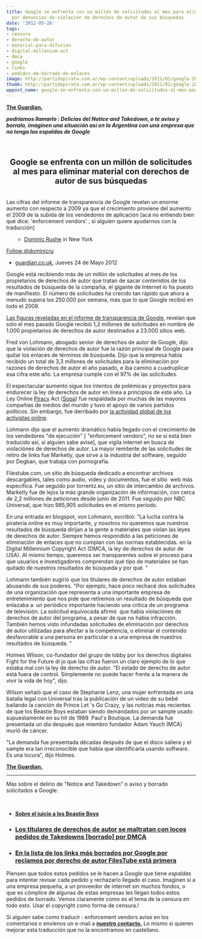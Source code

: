 ```yaml
---
title: Google se enfrenta con un millón de solicitudes al mes para eliminar material
  por denuncias de violación de derechos de autor de sus búsquedas
date: '2012-05-26'
tags:
- censura
- derecho-de-autor
- material-para-difusion
- digital-millenium-act
- dmca
- google
- links
- pedidos-de-borrado-de-enlaces
image: http://partidopirata.com.ar/wp-content/uploads/2011/01/google-2084.jpg
thumb: http://partidopirata.com.ar/wp-content/uploads/2011/01/google-2084-150x150.jpg
wppost_name: google-se-enfrenta-con-un-millon-de-solicitudes-al-mes-para-eliminar-material-con-derechos-de-autor-de-sus-busquedas
---
```


<strong><a href="http://www.guardian.co.uk/technology/2012/may/24/google-million-requests-copyright?INTCMP=SRCH" target="_blank">The Guardian.</a></strong>

<strong><em>podríamos llamarlo : Delicias del Notice and Takedown, o te aviso y borralo, imaginen una situación así en la Argentina con una empresa que no tenga las espaldas de Google</em></strong>

&nbsp;
<div id="main-article-info">
<h2 style="text-align: center;">Google se enfrenta con un millón de solicitudes al mes para eliminar material con derechos de autor de sus búsquedas</h2>
&nbsp;

</div>
Las cifras del informe de transparencia de Google revelan un enorme aumento con respecto a 2009 ya que el crecimiento proviene del aumento el 2009 de la subida de los vendedores de aplicación [acá no entiendo bien qué dice: 'enforcement vendors' , si alguien quiere ayudarnos con la traducción]
<ul data-component="comp: r2: Byline">
<ul data-component="comp: r2: Byline">
	<li>
<div><a href="http://www.guardian.co.uk/profile/dominic-rushe" rel="author">Dominic Rushe</a> in New York</div></li>
</ul>
</ul>
<a href="https://twitter.com/dominicru" data-show-count="false" data-show-screen-name="false">Follow @dominicru</a>
<ul data-component="comp: r2: Byline">
	<li><a href="http://www.guardian.co.uk/">guardian.co.uk</a>, <time datetime="2012-05-24T19:52BST" pubdate="">Jueves 24 de Mayo 2012
</time></li>
</ul>
Google está recibiendo más de un millón de solicitudes al mes de los propietarios de derechos de autor que tratan de sacar contenidos de los resultados de búsqueda de la compañía, el gigante de Internet lo ha puesto de manifiesto. El número de solicitudes ha crecido tan rápido que ahora a menudo supera los 250.000 por semana, más que lo que Google recibió en todo el 2009.

<a href="http://www.google.com/transparencyreport/">Las figuras reveladas en el informe de transparencia de Google</a>, revelan que sólo el mes pasado Google recibió 1,2 millones de solicitudes en nombre de 1.000 propietarios de derechos de autor destinados a 23.000 sitios web.

Fred von Lohmann, abogado senior de derechos de autor de Google, dijo que la violación de derechos de autor fue la razón principal de Google para quitar los enlaces de términos de búsqueda. Dijo que la empresa había recibido un total de 3,3 millones de solicitudes para la eliminación por razones de derechos de autor el año pasado, e iba camino a cuadruplicar esa cifra este año. La empresa cumple con el 97% de las solicitudes.

El espectacular aumento sigue los intentos de polémicas y proyectos para endurecer la ley de derechos de autor en línea a principios de este año. La Ley Online <a title="More from guardian.co.uk on Piracy" href="http://www.guardian.co.uk/technology/piracy">Piracy</a> Act (<a title="More from guardian.co.uk on Sopa" href="http://www.guardian.co.uk/technology/sopa">Sopa</a>) fue respaldada por muchas de las mayores compañías de medios del mundo y tuvo el apoyo de varios partidos políticos. Sin embargo, fue derribado por <a href="http://www.guardian.co.uk/technology/2012/apr/18/online-copyright-war-internet-hit-back">la actividad global de los activistas online</a>.

Lohmann dijo que el aumento dramático había llegado con el crecimiento de los vendedores "de ejecución" [ "enforcement vendors", no se si está bien traducido así, si alguien sabe avise], que vigila internet en busca de violaciónes de derechos de autor. La mayor remitente de las solicitudes de retiro de links fue Marketly, que sirve a la industria del software, seguido por Degban, que trabaja con pornografía.

Filestube.com, un sitio de búsqueda dedicado a encontrar archivos descargables, tales como audio, video y documentos, fue el sitio  web más específica. Fue seguido por torrentz.eu, un sitio de intercambio de archivos. Marketly fue de lejos la más grande organización de información, con cerca de 2,2 millones de peticiones desde junio de 2011. Fue seguido por NBC Universal, que hizo 985,905 solicitudes en el mismo período.

En una entrada en blogspot, von Lohmann, escribió: "La lucha contra la piratería online es muy importante, y nosotros no queremos que nuestros resultados de búsqueda dirijan a la gente a materiales que violan las leyes de derechos de autor. Siempre hemos respondido a las peticiones de eliminación de enlaces que no cumplan con las normas establecidas. en la Digital Millennium Copyright Act (DMCA, la ley de derechos de autor de USA). Al mismo tiempo, queremos ser transparentes sobre el proceso para que usuarios e investigadores comprendan qué tipo de materiales se han quitado de nuestros resultados de búsqueda y por qué. "

Lohmann también sugirió que los titulares de derechos de autor estaban abusando de sus poderes. "Por ejemplo, hace poco rechacé dos solicitudes de una organización que representa a una importante empresa de entretenimiento que nos pide que retiremos un resultado de búsqueda que enlazaba a  un periódico importante haciendo una crítica de un programa de televisión. La solicitud equivocada afirmó  que había violaciónes de derechos de autor del programa, a pesar de que no había infracción. También hemos visto infundadas solicitudes de eliminación por derechos de autor utilizadas para afectar a la competencia, o eliminar el contenido desfavorable a una persona en particular o a una empresa de nuestros resultados de búsqueda. "

Holmes Wlison, co-fundador del grupo de lobby por los derechos digitales Fight for the Future di jo que las cifras fueron un claro ejemplo de lo que estaba mal con la ley de derecho de autor. "El estado de derecho de autor está fuera de control. Simplemente no puede hacer frente a la manera de vivir la vida de hoy", dijo.

Wilson señaló que el caso de Stephanie Lenz, una mujer enfrentada en una batalla legal con Universal tras la publicación de un video de su bebé bailando la canción de Prince Let 's Go Crazy, y las noticias más recientes de que los Beastie Boys estaban siendo demandados por un sample usado supuestamente en su hit de 1989  Paul's Boutique. La demanda fue presentada un día después que miembro fundador Adam Yauch (MCA) murió de cáncer.

"La demanda fue presentada décadas después de que el disco saliera y el sample era tan irreconocible que había que identificarla usando software. Es una locura", dijo Holmes.

<strong><a href="http://www.guardian.co.uk/technology/2012/may/24/google-million-requests-copyright?INTCMP=SRCH" target="_blank">The Guardian.</a>
</strong>

<hr />

Más sobre el delirio de "Notice and Takedown" o aviso y borrado solicitados a Google:

&nbsp;
<ul>
	<li><strong><a href="http://partidopirata.com.ar/4484/la-obra-prima-que-no-le-pidio-permiso-al-derecho-de-autor">Sobre el juicio a los Beastie Boys</a></strong></li>
	<li>
<h3><a href="http://partidopirata.com.ar/4575/los-titulares-de-derechos-de-autor-se-maltratan-con-locos-pedidos-de-takedowns-borrado-por-dmca" rel="bookmark">Los titulares de derechos de autor se maltratan con locos pedidos de Takedowns [borrado] por DMCA</a></h3>
</li>
	<li>
<h3><a href="http://partidopirata.com.ar/4571/en-la-lista-de-los-links-mas-borrados-por-google-por-reclamos-por-derecho-de-autor-filestube-esta-primera" rel="bookmark">En la lista de los links más borrados por Google por reclamos por derecho de autor FilesTube está primera</a></h3>
</li>
</ul>
Piensen que todos estos pedidos se le hacen a Google que tiene <em>espaldas</em> para intentar revisar cada pedido y rechazarlo llegado el caso.
Imaginen si a una empresa pequeña, a un proveedor de internet sin muchos fondos, o que es cómplice de algunas de estas empresas les llegan todos estos pedidos de borrado.
Vemos claramente como es el tema de la censura en todo esto.
Usar el copyright como forma de censura.!

Si alguien sabe como traducir : enforcement vendors avise en los comentarios o envíenos un e-mail a <strong><a href="http://partidopirata.com.ar/contacto">nuestro contacto.</a></strong> Lo mismo si quieren mejorar esta traducción que no la encontramos en castellano.
